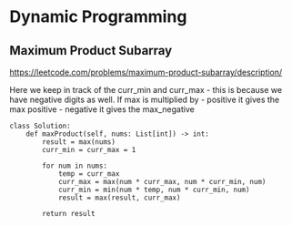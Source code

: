 # Dynamic Programming

## Maximum Product Subarray

https://leetcode.com/problems/maximum-product-subarray/description/

Here we keep in track of the curr_min and curr_max - this is because we have negative digits as well.
If max is multiplied by - positive it gives the max positive - negative it gives the max_negative

```
class Solution:
    def maxProduct(self, nums: List[int]) -> int:
        result = max(nums)
        curr_min = curr_max = 1

        for num in nums:
            temp = curr_max
            curr_max = max(num * curr_max, num * curr_min, num)
            curr_min = min(num * temp, num * curr_min, num)
            result = max(result, curr_max)
        
        return result
```
